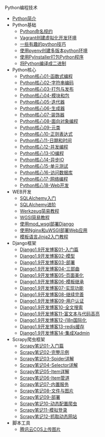 Python编程技术
* [Python简介](markdown/Program/Python/_readme.md)
* Python基础
    * [Python命名规约](markdown/Program/Python/Basic/Python命名规约.md)
    * [Vagrant创建虚拟化开发环境](markdown/Program/Python/Basic/Vagrant创建虚拟化开发环境.md)
    * [一些有趣的python技巧](markdown/Program/Python/Basic/一些有趣的python技巧.md)
    * [使用pyenv创建多版本python环境](markdown/Program/Python/Basic/使用pyenv创建多版本python环境.md)
    * [使用PyInstaller打包Python程序](markdown/Program/Python/Basic/使用PyInstaller打包Python程序.md)
    * [将Python编译成二进制](markdown/Program/Python/Basic/将Python编译成二进制.md)
* Python核心
    * [Python核心01-函数式编程](markdown/Program/Python/Core/Python核心01-函数式编程.md)
    * [Python核心02-字符串编码](markdown/Program/Python/Core/Python核心02-字符串编码.md)
    * [Python核心03-打包与发布](markdown/Program/Python/Core/Python核心03-打包与发布.md)
    * [Python核心04-模块和包](markdown/Program/Python/Core/Python核心04-模块和包.md)
    * [Python核心05-迭代器](markdown/Program/Python/Core/Python核心05-迭代器.md)
    * [Python核心06-生成器](markdown/Program/Python/Core/Python核心06-生成器.md)
    * [Python核心07-装饰器](markdown/Program/Python/Core/Python核心07-装饰器.md)
    * [Python核心08-面向对象编程](markdown/Program/Python/Core/Python核心08-面向对象编程.md)
    * [Python核心09-元类](markdown/Program/Python/Core/Python核心09-元类.md)
    * [Python核心10-正则表达式](markdown/Program/Python/Core/Python核心10-正则表达式.md)
    * [Python核心11-日期和时间](markdown/Program/Python/Core/Python核心11-日期和时间.md)
    * [Python核心12-并发编程](markdown/Program/Python/Core/Python核心12-并发编程.md)
    * [Python核心13-IO编程](markdown/Program/Python/Core/Python核心13-IO编程.md)
    * [Python核心14-异步IO](markdown/Program/Python/Core/Python核心14-异步IO.md)
    * [Python核心15-单元测试](markdown/Program/Python/Core/Python核心15-单元测试.md)
    * [Python核心16-访问数据库](markdown/Program/Python/Core/Python核心16-访问数据库.md)
    * [Python核心17-网络编程](markdown/Program/Python/Core/Python核心17-网络编程.md)
    * [Python核心18-Web开发](markdown/Program/Python/Core/Python核心18-Web开发.md)
* WEB开发
    * [SQLAlchemy入门](markdown/Program/Python/Web/SQLAlchemy入门.md)
    * [SQLAlchemy进阶](markdown/Program/Python/Web/SQLAlchemy进阶.md)
    * [Werkzeug简易教程](markdown/Program/Python/Web/Werkzeug简易教程.md)
    * [WGSI简易教程](markdown/Program/Python/Web/WGSI简易教程.md)
    * [使用mod_wsgi部署Django](markdown/Program/Python/Web/使用mod_wsgi部署Django.md)
    * [使用Nginx和uWSGI部署Web应用](markdown/Program/Python/Web/使用Nginx和uWSGI部署Web应用.md)
    * [模板语言Jinja2入门教程](markdown/Program/Python/Web/模板语言Jinja2入门教程.md)
* Django框架
    * [Django1.9开发博客01-入门篇](markdown/Program/Python/Django/Django1.9开发博客01-入门篇.md)
    * [Django1.9开发博客02-模型](markdown/Program/Python/Django/Django1.9开发博客02-模型.md)
    * [Django1.9开发博客03-部署](markdown/Program/Python/Django/Django1.9开发博客03-部署.md)
    * [Django1.9开发博客04-三部曲](markdown/Program/Python/Django/Django1.9开发博客04-三部曲.md)
    * [Django1.9开发博客05-页面美化](markdown/Program/Python/Django/Django1.9开发博客05-页面美化.md)
    * [Django1.9开发博客06-模板继承](markdown/Program/Python/Django/Django1.9开发博客06-模板继承.md)
    * [Django1.9开发博客07-实现功能](markdown/Program/Python/Django/Django1.9开发博客07-实现功能.md)
    * [Django1.9开发博客08-继续完善](markdown/Program/Python/Django/Django1.9开发博客08-继续完善.md)
    * [Django1.9开发博客09-用户认证](markdown/Program/Python/Django/Django1.9开发博客09-用户认证.md)
    * [Django1.9开发博客10-全文搜索](markdown/Program/Python/Django/Django1.9开发博客10-全文搜索.md)
    * [Django1.9开发博客11-富文本与代码高亮](markdown/Program/Python/Django/Django1.9开发博客11-富文本与代码高亮.md)
    * [Django1.9开发博客12-i18n国际化](markdown/Program/Python/Django/Django1.9开发博客12-i18n国际化.md)
    * [Django1.9开发博客13-redis缓存](markdown/Program/Python/Django/Django1.9开发博客13-redis缓存.md)
    * [Django1.9开发博客14-集成Xadmin](markdown/Program/Python/Django/Django1.9开发博客14-集成Xadmin.md)
* Scrapy爬虫框架
    * [Scrapy笔记01-入门篇](markdown/Program/Python/Scrapy/Scrapy笔记01-入门篇.md)
    * [Scrapy笔记02-完整示例](markdown/Program/Python/Scrapy/Scrapy笔记02-完整示例.md)
    * [Scrapy笔记03-Spider详解](markdown/Program/Python/Scrapy/Scrapy笔记03-Spider详解.md)
    * [Scrapy笔记04-Selector详解](markdown/Program/Python/Scrapy/Scrapy笔记04-Selector详解.md)
    * [Scrapy笔记05-Item详解](markdown/Program/Python/Scrapy/Scrapy笔记05-Item详解.md)
    * [Scrapy笔记06-Item管道](markdown/Program/Python/Scrapy/Scrapy笔记06-Item管道.md)
    * [Scrapy笔记07-内置服务](markdown/Program/Python/Scrapy/Scrapy笔记07-内置服务.md)
    * [Scrapy笔记08-文件与图片](markdown/Program/Python/Scrapy/Scrapy笔记08-文件与图片.md)
    * [Scrapy笔记09-部署](markdown/Program/Python/Scrapy/Scrapy笔记09-部署.md)
    * [Scrapy笔记10-动态配置爬虫](markdown/Program/Python/Scrapy/Scrapy笔记10-动态配置爬虫.md)
    * [Scrapy笔记11-模拟登录](markdown/Program/Python/Scrapy/Scrapy笔记11-模拟登录.md)
    * [Scrapy笔记12-抓取动态网站](markdown/Program/Python/Scrapy/Scrapy笔记12-抓取动态网站.md)
* 脚本工具
    * [腾讯云COS上传图片](markdown/Program/Python/Scripts/腾讯云COS上传图片.md)
